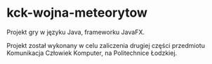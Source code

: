 # kck-wojna-meteorytow
Projekt gry w języku Java, frameworku JavaFX.

Projekt został wykonany w celu zaliczenia drugiej części przedmiotu Komunikacja Człowiek Komputer, na Politechnice Łodzkiej.
